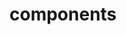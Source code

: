 <!-- Space: BaseTemplate -->
<!-- Parent: Project -->
<!-- Title: Components -->

<!-- Label: BaseTemplate -->
<!-- Label: Project -->
<!-- Label: Components -->
<!-- Include: docs/disclaimer.md -->
<!-- Include: ac:toc -->

# components
